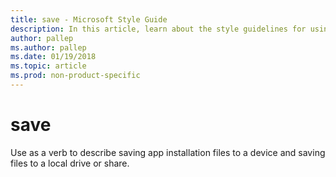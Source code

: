 ```yaml
---
title: save - Microsoft Style Guide
description: In this article, learn about the style guidelines for using the term 'save' in Microsoft documentation.
author: pallep
ms.author: pallep
ms.date: 01/19/2018
ms.topic: article
ms.prod: non-product-specific
---
```


# save

Use as a verb to describe saving app installation files to a device and saving files to a local drive or share. 
